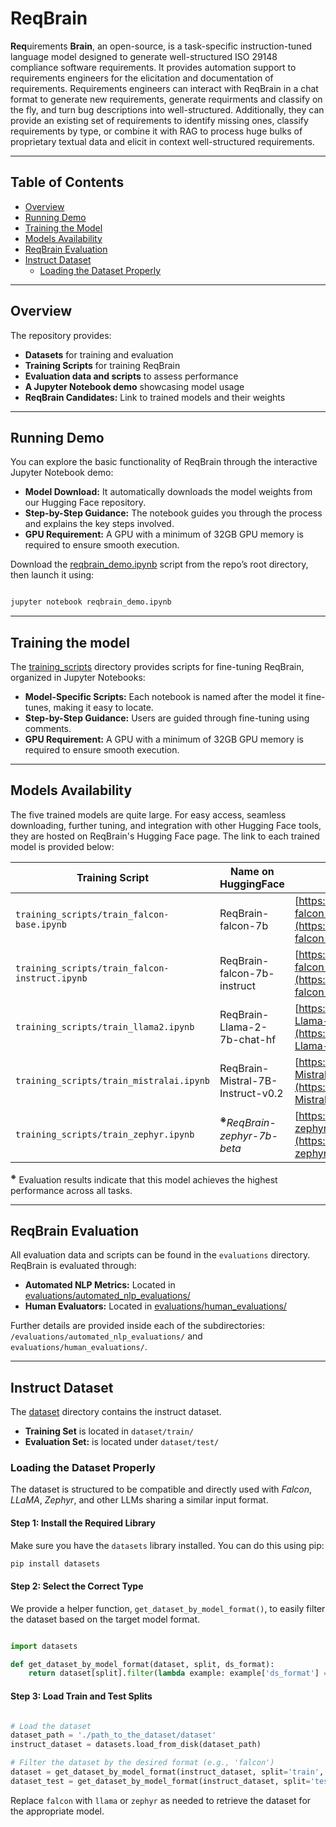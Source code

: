 # **ReqBrain**
**Req**uirements **Brain**, an open-source, is a task-specific instruction-tuned language model designed to generate well-structured ISO 29148 compliance software requirements. It provides automation support to requirements engineers for the elicitation and documentation of requirements. Requirements engineers can interact with ReqBrain in a chat format to generate new requirements, generate requirments and classify on the fly, and turn bug descriptions into well-structured. Additionally, they can provide an existing set of requirements to identify missing ones, classify requirements by type, or combine it with RAG to process huge bulks of proprietary textual data and elicit in context well-structured requirements. 


---

## **Table of Contents**
- [Overview](#overview)
- [Running Demo](#running-demo)
- [Training the Model](#training-the-model)
- [Models Availability](#models-availability)
- [ReqBrain Evaluation](#reqbrain-evaluation)
- [Instruct Dataset](#instruct-dataset)
  - [Loading the Dataset Properly](#loading-the-dataset-properly)

---

## **Overview**
The repository provides:
- **Datasets** for training and evaluation  
- **Training Scripts** for training ReqBrain  
- **Evaluation data and scripts** to assess performance  
- **A Jupyter Notebook demo** showcasing model usage 
- **ReqBrain Candidates:** Link to trained models and their weights  

---

## **Running Demo**  

You can explore the basic functionality of ReqBrain through the interactive Jupyter Notebook demo: 
- **Model Download:** It automatically downloads the model weights from our Hugging Face repository.
- **Step-by-Step Guidance:**  The notebook guides you through the process and explains the key steps involved.
- **GPU Requirement:** A GPU with a minimum of 32GB GPU memory is required to ensure smooth execution.



Download the [reqbrain_demo.ipynb](./reqbrain_demo.ipynb) script from the repo’s root directory, then launch it using:

```bash

jupyter notebook reqbrain_demo.ipynb

```

---

## **Training the model**  
The [training_scripts](./training_scripts) directory provides scripts for fine-tuning ReqBrain, organized in Jupyter Notebooks:

- **Model-Specific Scripts:** Each notebook is named after the model it fine-tunes, making it easy to locate.
- **Step-by-Step Guidance:** Users are guided through fine-tuning using comments.
- **GPU Requirement:** A GPU with a minimum of 32GB GPU memory is required to ensure smooth execution.

---

## **Models Availability**
The five trained models are quite large. For easy access, seamless downloading, further tuning, and integration with other Hugging Face tools, they are hosted on ReqBrain's Hugging Face page. The link to each trained model is provided below:

| Training Script | Name on HuggingFace | HuggingFace Model Link  |
|-----------------|------------------------|----------|
| `training_scripts/train_falcon-base.ipynb`         | ReqBrain-falcon-7b| [https://huggingface.co/kasrahabib/ReqBrain-falcon-7b](https://huggingface.co/kasrahabib/ReqBrain-falcon-7b) |
| `training_scripts/train_falcon-instruct.ipynb`     | ReqBrain-falcon-7b-instruct| [https://huggingface.co/kasrahabib/ReqBrain-falcon-7b-instruct](https://huggingface.co/kasrahabib/ReqBrain-falcon-7b-instruct) |
| `training_scripts/train_llama2.ipynb`               | ReqBrain-Llama-2-7b-chat-hf| [https://huggingface.co/kasrahabib/ReqBrain-Llama-2-7b-chat-hf](https://huggingface.co/kasrahabib/ReqBrain-Llama-2-7b-chat-hf) |
| `training_scripts/train_mistralai.ipynb` 	       | ReqBrain-Mistral-7B-Instruct-v0.2| [https://huggingface.co/kasrahabib/ReqBrain-Mistral-7B-Instruct-v0.2](https://huggingface.co/kasrahabib/ReqBrain-Mistral-7B-Instruct-v0.2) |
| `training_scripts/train_zephyr.ipynb` 	           | <sup><span style="font-size: 1em; font-weight: bold;">※</span></sup>*ReqBrain-zephyr-7b-beta*| [https://huggingface.co/kasrahabib/ReqBrain-zephyr-7b-beta](https://huggingface.co/kasrahabib/ReqBrain-zephyr-7b-beta) |

<sup><span style="font-size: 1em; font-weight: bold;">※</span></sup> Evaluation results indicate that this model achieves the highest performance across all tasks.

---

## **ReqBrain Evaluation**  
All evaluation data and scripts can be found in the `evaluations` directory. ReqBrain is evaluated through:

- **Automated NLP Metrics:** Located in [evaluations/automated_nlp_evaluations/](./evaluations/automated_nlp_evaluations/)  
- **Human Evaluators:** Located in [evaluations/human_evaluations/](evaluations/human_evaluations/)

Further details are provided inside each of the subdirectories: `/evaluations/automated_nlp_evaluations/` and `evaluations/human_evaluations/`.


---

## **Instruct Dataset**
The [dataset](./dataset) directory contains the instruct dataset. 
- **Training Set** is located in `dataset/train/`
- **Evaluation Set:** is located under `dataset/test/`


### **Loading the Dataset Properly**

The dataset is structured to be compatible and directly used with *Falcon*, *LLaMA*, *Zephyr*, and other LLMs sharing a similar input format.  

#### **Step 1: Install the Required Library**

Make sure you have the `datasets` library installed. You can do this using pip:

```bash
pip install datasets
```

#### **Step 2: Select the Correct Type**
We provide a helper function, ```get_dataset_by_model_format()```, to easily filter the dataset based on the target model format.

```python

import datasets

def get_dataset_by_model_format(dataset, split, ds_format):
    return dataset[split].filter(lambda example: example['ds_format'] == ds_format)

```

#### **Step 3: Load Train and Test Splits**

```python

# Load the dataset
dataset_path = './path_to_the_dataset/dataset'
instruct_dataset = datasets.load_from_disk(dataset_path)

# Filter the dataset by the desired format (e.g., 'falcon')
dataset = get_dataset_by_model_format(instruct_dataset, split='train', ds_format='falcon')
dataset_test = get_dataset_by_model_format(instruct_dataset, split='test', ds_format='falcon')

```

Replace ```falcon``` with ```llama``` or ```zephyr``` as needed to retrieve the dataset for the appropriate model.